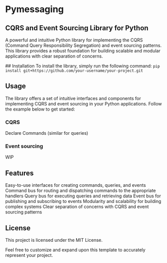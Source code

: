 # Pymessaging
## CQRS and Event Sourcing Library for Python

A powerful and intuitive Python library for implementing the CQRS (Command Query Responsibility Segregation) and event sourcing patterns. This library provides a robust foundation for building scalable and modular applications with clear separation of concerns.

## Installation
To install the library, simply run the following command:
`pip install git+https://github.com/your-username/your-project.git`

## Usage
The library offers a set of intuitive interfaces and components for implementing CQRS and event sourcing in your Python applications. Follow the example below to get started:

### CQRS
Declare Commands (similar for queries)

### Event sourcing
WIP

## Features
Easy-to-use interfaces for creating commands, queries, and events
Command bus for routing and dispatching commands to the appropriate handlers
Query bus for executing queries and retrieving data
Event bus for publishing and subscribing to events
Modularity and scalability for building complex systems
Clear separation of concerns with CQRS and event sourcing patterns

## License
This project is licensed under the MIT License.

Feel free to customize and expand upon this template to accurately represent your project.
